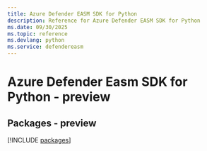 ```yaml
---
title: Azure Defender EASM SDK for Python
description: Reference for Azure Defender EASM SDK for Python
ms.date: 09/30/2025
ms.topic: reference
ms.devlang: python
ms.service: defendereasm
---
```

# Azure Defender Easm SDK for Python - preview
## Packages - preview
[!INCLUDE [packages](defender-easm-index.md)]